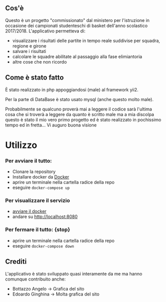 ## Cos'è

Questo è un progetto "commissionato" dal ministero per l'istruzione in occasione dei campionati studenteschi di basket dell'anno scolastico 2017/2018. L'applicativo permetteva di:

- visualizzare i risultati delle partite in tempo reale suddivise per squadra, regione e girone
- salvare i risultati
- calcolare le squadre abilitate al passaggio alla fase elimiantoria
- altre cose che non ricordo

## Come è stato fatto

È stato realizzato in php appoggiandosi (male) al framework yii2. 

Per la parte di DataBase è stato usato mysql (anche questo molto male).

Probabilmente se qualcuno proverà mai a leggere il codice sarà l'ultima cosa che si troverà a leggere da quanto è scritto male ma a mia discolpa questo è stato il mio vero primo progetto ed è stato realizzato in pochissimo tempo ed in fretta... Vi auguro buona visione

# Utilizzo 

### Per avviare il tutto:

- Clonare la repository
- Installare docker da [Docker](https://docs.docker.com/get-docker/)
- aprire un terminale nella cartella radice della repo
- eseguire `docker-compose up`

### Per visualizzare il servizio

- [avviare il docker](#per-avviare-il-tutto)
- andare su [http://localhost:8080](http://localhost:8080)

### Per fermare il tutto: {stop}

- aprire un terminale nella cartella radice della repo
- eseguire `docker-compose down`

## Crediti

L'applicativo è stato sviluppato quasi interamente da me ma hanno comunque contribuito anche:

- Bottazzo Angelo -> Grafica del sito
- Edoardo Ginghina -> Molta grafica del sito
